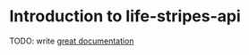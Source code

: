 # Introduction to life-stripes-api

TODO: write [great documentation](http://jacobian.org/writing/what-to-write/)
